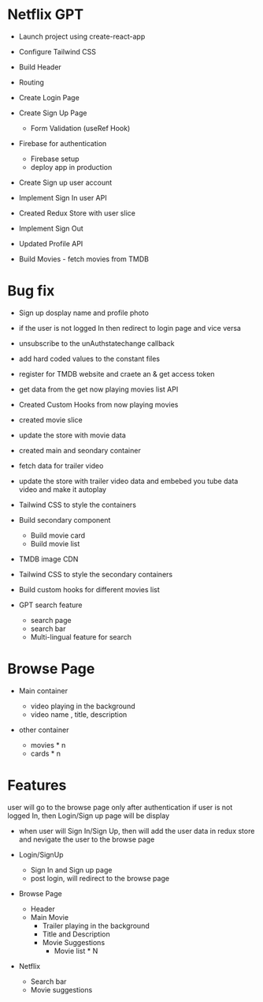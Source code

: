 # Netflix GPT

- Launch project using create-react-app
- Configure Tailwind CSS
- Build Header
- Routing
- Create Login Page
- Create Sign Up Page
  - Form Validation (useRef Hook)
- Firebase for authentication
  - Firebase setup
  - deploy app in production
- Create Sign up user account

- Implement Sign In user API
- Created Redux Store with user slice
- Implement Sign Out
- Updated Profile API
- Build Movies - fetch movies from TMDB

# Bug fix

- Sign up dosplay name and profile photo
- if the user is not logged In then redirect to login page and vice versa

- unsubscribe to the unAuthstatechange callback
- add hard coded values to the constant files

- register for TMDB website and craete an & get access token
- get data from the get now playing movies list API
- Created Custom Hooks from now playing movies
- created movie slice
- update the store with movie data
- created main and seondary container
- fetch data for trailer video
- update the store with trailer video data and embebed you tube data video
  and make it autoplay
- Tailwind CSS to style the containers
- Build secondary component

  - Build movie card
  - Build movie list

- TMDB image CDN
- Tailwind CSS to style the secondary containers
- Build custom hooks for different movies list

- GPT search feature
  -  search page
  -  search bar
  - Multi-lingual feature for  search

# Browse Page

- Main container

  - video playing in the background
  - video name , title, description

- other container
  - movies \* n
  - cards \* n

# Features

user will go to the browse page only after authentication
if user is not logged In, then Login/Sign up page will be display

- when user will Sign In/Sign Up, then will add the user data in redux store and
  nevigate the user to the browse page

* Login/SignUp

  - Sign In and Sign up page
  - post login, will redirect to the browse page

* Browse Page

  - Header
  - Main Movie
    - Trailer playing in the background
    - Title and Description
    - Movie Suggestions
      - Movie list \* N

* Netflix 
  - Search bar
  - Movie suggestions

